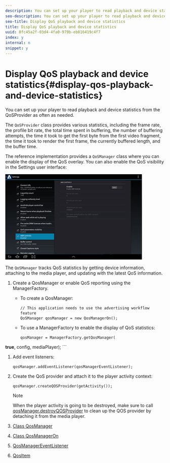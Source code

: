 ```yaml
---
description: You can set up your player to read playback and device statistics from the QoSProvider as often as needed.
seo-description: You can set up your player to read playback and device statistics from the QoSProvider as often as needed.
seo-title: Display QoS playback and device statistics
title: Display QoS playback and device statistics
uuid: 8fc45a2f-03d4-4fa0-979b-eb816419c4f7
index: y
internal: n
snippet: y
---
```


# Display QoS playback and device statistics{#display-qos-playback-and-device-statistics}

You can set up your player to read playback and device statistics from the QoSProvider as often as needed.

 The `QoSProvider` class provides various statistics, including the frame rate, the profile bit rate, the total time spent in buffering, the number of buffering attempts, the time it took to get the first byte from the first video fragment, the time it took to render the first frame, the currently buffered length, and the buffer time.

The reference implementation provides a `QoSManager` class where you can enable the display of the QoS overlay. You can also enable the QoS visibility in the Settings user interface: 
<a id="fig_57972F9FE252499DA96B2705AC8F8E8C"></a>

![](assets/qos-configuration.jpg)

The `QoSManager` tracks QoS statistics by getting device information, attaching to the media player, and updating with the latest QoS information. 

1. Create a QosManager or enable QoS reporting using the ManagerFactory.

    * To create a QosManager:     
    
      ```    
      // This application needs to use the advertising workflow feature 
      QoSManager qosManager = new QosManagerOn();
      ```    
    
    * To use a ManagerFactory to enable the display of QoS statistics:     
    
      ```    
      qosManager = ManagerFactory.getQosManager( 
<b>true</b>, config, mediaPlayer);
      ```

1. Add event listeners:

   ```
   qosManager.addEventListener(qosManagerEventListener);
   ```

1. Create the QoS provider and attach it to the player activity context:

   ```
   qosManager.createQOSProvider(getActivity());
   ```

   >[!NOTE]
   >
   >When the player activity is going to be destroyed, make sure to call [qosManager.destroyQOSProvider](http://help.adobe.com/en_US/primetime/reference_implementation/android/javadoc/com/adobe/primetime/reference/manager/QosManager.html#destroyQOSProvider()) to clean up the QOS provider by detaching it from the media player.

1. [Class QosManager](http://help.adobe.com/en_US/primetime/reference_implementation/android/javadoc/com/adobe/primetime/reference/manager/QosManager.html)
1. [Class QosManagerOn](http://help.adobe.com/en_US/primetime/reference_implementation/android/javadoc/com/adobe/primetime/reference/manager/QosManagerOn.html)
1. [QosManagerEventListener](http://help.adobe.com/en_US/primetime/reference_implementation/android/javadoc/com/adobe/primetime/reference/manager/QosManager.QosManagerEventListener.html)
1. [QosItem](http://help.adobe.com/en_US/primetime/reference_implementation/android/javadoc/com/adobe/primetime/reference/manager/QosManager.QosItem.html)
